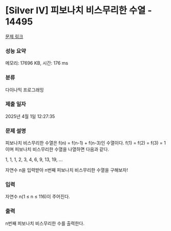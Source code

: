 # [Silver IV] 피보나치 비스무리한 수열 - 14495 

[문제 링크](https://www.acmicpc.net/problem/14495) 

### 성능 요약

메모리: 17696 KB, 시간: 176 ms

### 분류

다이나믹 프로그래밍

### 제출 일자

2025년 4월 1일 12:27:35

### 문제 설명

<p>피보나치 비스무리한 수열은 f(n) = f(n-1) + f(n-3)인 수열이다. f(1) = f(2) = f(3) = 1이며 피보나치 비스무리한 수열을 나열하면 다음과 같다.</p>

<p>1, 1, 1, 2, 3, 4, 6, 9, 13, 19, ...</p>

<p>자연수 n을 입력받아 n번째 피보나치 비스무리한 수열을 구해보자!</p>

### 입력 

 <p>자연수 n(1 ≤ n ≤ 116)이 주어진다.</p>

### 출력 

 <p>n번째 피보나치 비스무리한 수를 출력한다.</p>

